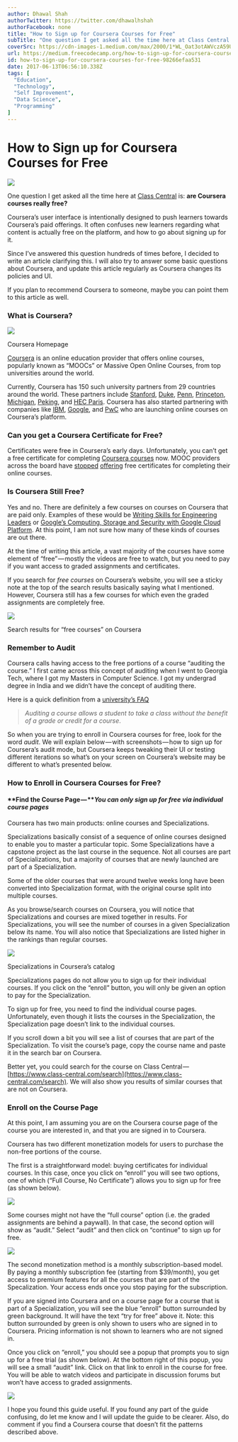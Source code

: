 ```yaml
---
author: Dhawal Shah
authorTwitter: https://twitter.com/dhawalhshah
authorFacebook: none
title: "How to Sign up for Coursera Courses for Free"
subTitle: "One question I get asked all the time here at Class Central is: are Coursera courses really free?..."
coverSrc: https://cdn-images-1.medium.com/max/2000/1*WL_Oat3otAWVczA59Unduw.jpeg
url: https://medium.freecodecamp.org/how-to-sign-up-for-coursera-courses-for-free-98266efaa531
id: how-to-sign-up-for-coursera-courses-for-free-98266efaa531
date: 2017-06-13T06:56:10.338Z
tags: [
  "Education",
  "Technology",
  "Self Improvement",
  "Data Science",
  "Programming"
]
---
```

# How to Sign up for Coursera Courses for Free







![](https://cdn-images-1.medium.com/max/2000/1*WL_Oat3otAWVczA59Unduw.jpeg)







One question I get asked all the time here at [Class Central](https://www.class-central.com/) is: **are Coursera courses really free?**

Coursera’s user interface is intentionally designed to push learners towards Coursera’s paid offerings. It often confuses new learners regarding what content is actually free on the platform, and how to go about signing up for it.

Since I’ve answered this question hundreds of times before, I decided to write an article clarifying this. I will also try to answer some basic questions about Coursera, and update this article regularly as Coursera changes its policies and UI.

If you plan to recommend Coursera to someone, maybe you can point them to this article as well.

### What is Coursera?







![](https://cdn-images-1.medium.com/max/2000/0*qG-pS-ZTCqbZktJ-.jpg)

Coursera Homepage







[Coursera](https://www.class-central.com/provider/coursera) is an online education provider that offers online courses, popularly known as “MOOCs” or Massive Open Online Courses, from top universities around the world.

Currently, Coursera has 150 such university partners from 29 countries around the world. These partners include [Stanford](https://www.class-central.com/university/stanford), [Duke](https://www.class-central.com/university/duke), [Penn](https://www.class-central.com/university/penn), [Princeton](https://www.class-central.com/university/princeton), [Michigan](https://www.class-central.com/university/umich), [Peking](https://www.class-central.com/university/pku), and [HEC Paris](https://www.class-central.com/university/hec). Coursera has also started partnering with companies like [IBM](https://www.class-central.com/institution/ibm), [Google](https://www.class-central.com/institution/google), and [PwC](https://www.class-central.com/university/pwc) who are launching online courses on Coursera’s platform.

### Can you get a Coursera Certificate for Free?

Certificates were free in Coursera’s early days. Unfortunately, you can’t get a free certificate for completing [Coursera courses](https://www.class-central.com/provider/coursera) now. MOOC providers across the board have [stopped](https://www.class-central.com/report/coursera-paywall-edx-discontinues-free-certificates/) [offering](https://www.class-central.com/report/moocs-started-completely-free-now/) free certificates for completing their online courses.

### Is Coursera Still Free?

Yes and no. There are definitely a few courses on courses on Coursera that are paid only. Examples of these would be [Writing Skills for Engineering Leaders](https://www.class-central.com/mooc/7433/coursera-writing-skills-for-engineering-leaders) or [Google’s Computing, Storage and Security with Google Cloud Platform](https://www.class-central.com/mooc/7783/coursera-computing-storage-and-security-with-google-cloud-platform). At this point, I am not sure how many of these kinds of courses are out there.

At the time of writing this article, a vast majority of the courses have some element of “free” — mostly the videos are free to watch, but you need to pay if you want access to graded assignments and certificates.

If you search for _free courses_ on Coursera’s website, you will see a sticky note at the top of the search results basically saying what I mentioned. However, Coursera still has a few courses for which even the graded assignments are completely free.



![](https://cdn-images-1.medium.com/max/1600/0*-hyXt1TXGMi_uFZA.png)

Search results for “free courses” on Coursera



### Remember to Audit

Coursera calls having access to the free portions of a course “auditing the course.” I first came across this concept of auditing when I went to Georgia Tech, where I got my Masters in Computer Science. I got my undergrad degree in India and we didn’t have the concept of auditing there.

Here is a quick definition from a [university’s FAQ](https://kb.wisc.edu/ls/page.php?id=26734)

> _Auditing a course allows a student to take a class without the benefit of a grade or credit for a course_.

So when you are trying to enroll in Coursera courses for free, look for the word _audit_. We will explain below — with screenshots — how to sign up for Coursera’s audit mode, but Coursera keeps tweaking their UI or testing different iterations so what’s on your screen on Coursera’s website may be different to what’s presented below.

### How to Enroll in Coursera Courses for Free?

#### **Find the Course Page — **_You can only sign up for free via individual course pages_

Coursera has two main products: online courses and Specializations.

Specializations basically consist of a sequence of online courses designed to enable you to master a particular topic. Some Specializations have a capstone project as the last course in the sequence. Not all courses are part of Specializations, but a majority of courses that are newly launched are part of a Specialization.

Some of the older courses that were around twelve weeks long have been converted into Specialization format, with the original course split into multiple courses.

As you browse/search courses on Coursera, you will notice that Specializations and courses are mixed together in results. For Specializations, you will see the number of courses in a given Specialization below its name. You will also notice that Specializations are listed higher in the rankings than regular courses.



![](https://cdn-images-1.medium.com/max/1600/0*1cllcDtzNBiILnzV.png)

Specializations in Coursera’s catalog



Specializations pages do not allow you to sign up for their individual courses. If you click on the “enroll” button, you will only be given an option to pay for the Specialization.

To sign up for free, you need to find the individual course pages. Unfortunately, even though it lists the courses in the Specialization, the Specialization page doesn’t link to the individual courses.

If you scroll down a bit you will see a list of courses that are part of the Specialization. To visit the course’s page, copy the course name and paste it in the search bar on Coursera.

Better yet, you could search for the course on Class Central — [https://www.class-central.com/search](https://www.class-central.com/search). We will also show you results of similar courses that are not on Coursera.

### Enroll on the Course Page

At this point, I am assuming you are on the Coursera course page of the course you are interested in, and that you are signed in to Coursera.

Coursera has two different monetization models for users to purchase the non-free portions of the course.

The first is a straightforward model: buying certificates for individual courses. In this case, once you click on “enroll” you will see two options, one of which (“Full Course, No Certificate”) allows you to sign up for free (as shown below).



![](https://cdn-images-1.medium.com/max/1600/0*FDGH9JAwyWctThvQ.png)



Some courses might not have the “full course” option (i.e. the graded assignments are behind a paywall). In that case, the second option will show as “audit.” Select “audit” and then click on “continue” to sign up for free.



![](https://cdn-images-1.medium.com/max/1200/0*UgqzLiNdz11Y1P7f.png)



The second monetization method is a monthly subscription-based model. By paying a monthly subscription fee (starting from $39/month), you get access to premium features for all the courses that are part of the Specalization. Your access ends once you stop paying for the subscription.

If you are signed into Coursera and on a course page for a course that is part of a Specialization, you will see the blue “enroll” button surrounded by green background. It will have the text “try for free” above it. Note: this button surrounded by green is only shown to users who are signed in to Coursera. Pricing information is not shown to learners who are not signed in.

Once you click on “enroll,” you should see a popup that prompts you to sign up for a free trial (as shown below). At the bottom right of this popup, you will see a small “audit” link. Click on that link to enroll in the course for free. You will be able to watch videos and participate in discussion forums but won’t have access to graded assignments.



![](https://cdn-images-1.medium.com/max/1600/0*4m0BauSYC24ubM2Y.png)



I hope you found this guide useful. If you found any part of the guide confusing, do let me know and I will update the guide to be clearer. Also, do comment if you find a Coursera course that doesn’t fit the patterns described above.








